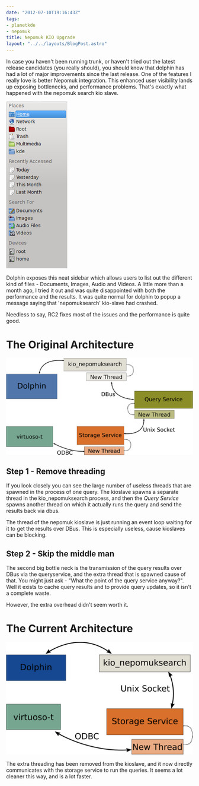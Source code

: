 ```yaml
---
date: "2012-07-10T19:16:43Z"
tags:
- planetkde
- nepomuk
title: Nepomuk KIO Upgrade
layout: "../../layouts/BlogPost.astro"
---
```


In case you haven't been running trunk, or haven't tried out the latest
release candidates (you really should), you should know that dolphin has
had a lot of major improvements since the last release. One of the
features I really love is better Nepomuk integration. This enhanced user
visibility lands up exposing bottlenecks, and performance problems.
That's exactly what happened with the nepomuk search kio slave.

![The Nepomuk Architecture][]

Dolphin exposes this neat sidebar which allows users to list out the
different kind of files - Documents, Images, Audio and Videos. A little
more than a month ago, I tried it out and was quite disappointed with
both the performance and the results. It was quite normal for dolphin to
popup a message saying that 'nepomuksearch' kio-slave had crashed.

Needless to say, RC2 fixes most of the issues and the performance is
quite good.

The Original Architecture
=========================

![The Nepomuk Architecture][1]

Step 1 - Remove threading
-------------------------

If you look closely you can see the large number of useless threads that
are spawned in the process of one query. The kioslave spawns a separate
thread in the kio\_nepomuksearch process, and then the *Query Service*
spawns another thread on which it actually runs the query and send the
results back via dbus.

The thread of the nepomuk kioslave is just running an event loop waiting
for it to get the results over DBus. This is especially useless, cause
kioslaves can be blocking.

Step 2 - Skip the middle man
----------------------------

The second big bottle neck is the transmission of the query results over
DBus via the queryservice, and the extra thread that is spawned cause of
that. You might just ask - "What the point of the query service
anyway?". Well it exists to cache query results and to provide query
updates, so it isn't a complete waste.

However, the extra overhead didn't seem worth it.

The Current Architecture
========================

![The Nepomuk Architecture][2]

The extra threading has been removed from the kioslave, and it now
directly communicates with the storage service to run the queries. It
seems a lot cleaner this way, and is a lot faster.

  [The Nepomuk Architecture]: /blog/images/2012/07/10/dolphin_sidebar.png
  [1]: /blog/images/2012/07/10/Nepomuk_KIO_old_Architecture.png
  [2]: /blog/images/2012/07/10/Nepomuk_KIO_new_Architecture.png
